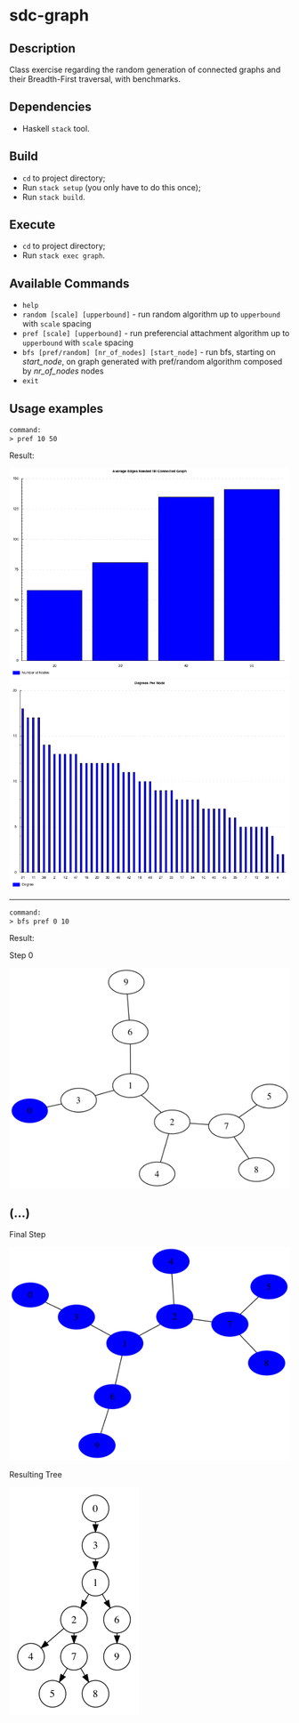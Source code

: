 # sdc-graph

## Description
Class exercise regarding the random generation of connected graphs and their Breadth-First traversal, with benchmarks.

## Dependencies
* Haskell `stack` tool.

## Build
* `cd` to project directory;
* Run `stack setup` (you only have to do this once);
* Run `stack build`.

## Execute
* `cd` to project directory;
* Run `stack exec graph`.

## Available Commands
* `help`
* `random [scale] [upperbound]` - run random algorithm up to `upperbound` with `scale` spacing
* `pref [scale] [upperbound]` - run preferencial attachment algorithm up to `upperbound` with `scale` spacing
* `bfs [pref/random] [nr_of_nodes] [start_node]` - run bfs, starting on *start_node*, on graph generated with pref/random algorithm composed by *nr_of_nodes* nodes
* `exit`

## Usage examples
```
command:
> pref 10 50
```

Result:

![avg_edges](./images/res_avg_pref_50.png "Average Edges")
![degree_nodes](./images/res_degree_pref_50.png "Degree per node")

--------

```
command:
> bfs pref 0 10
```

Result:

Step 0

![step_0](./images/part2_result/bfs_step_0.png "Step 0")

## (...)

Final Step

![step_5](./images/part2_result/bfs_step_5.png "Step 5")

Resulting Tree

![final_tree](./images/part2_result/final_tree.png "Final tree")